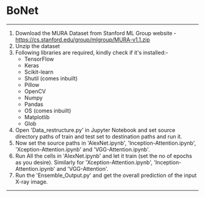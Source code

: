 # BoNet

************************************************************************************************************************************************
1. Download the MURA Dataset from Stanford ML Group website - https://cs.stanford.edu/group/mlgroup/MURA-v1.1.zip
2. Unzip the dataset
3. Following libraries are required, kindly check if it's installed:-
	- TensorFlow
	- Keras
	- Scikit-learn
	- Shutil (comes inbuilt)
	- Pillow
	- OpenCV
	- Numpy
	- Pandas
	- OS (comes inbuilt)
	- Matplotlib
	- Glob
4. Open 'Data_restructure.py' in Jupyter Notebook and set source directory paths of train and test set to destination paths and run it.
5. Now set the source paths in 'AlexNet.ipynb', 'Inception-Attention.ipynb', 'Xception-Attention.ipynb' and 'VGG-Attention.ipynb'.
6. Run All the cells in 'AlexNet.ipynb' and let it train (set the no of epochs as you desire). Similarly for 'Xception-Attention.ipynb', 'Inception-Attention.ipynb' and 'VGG-Attention'.
7. Run the 'Ensemble_Output.py' and get the overall prediction of the input X-ray image.
************************************************************************************************************************************************
